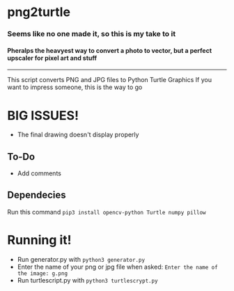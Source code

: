 # png2turtle

### Seems like no one made it, so this is my take to it

#### Pheralps the heavyest way to convert a photo to vector, but a perfect upscaler for pixel art and stuff

---

This script converts PNG and JPG files to Python Turtle Graphics
If you want to impress someone, this is the way to go

# BIG **ISSUES!**
* The final drawing doesn't display properly

## To-Do
* Add comments

## Dependecies
Run this command
    `pip3 install opencv-python Turtle numpy pillow`
    
# Running it!
* Run generator.py with `python3 generator.py` 
* Enter the name of your png or jpg file when asked: `Enter the name of the image: g.png`
* Run turtlescript.py with `python3 turtlescrypt.py`
